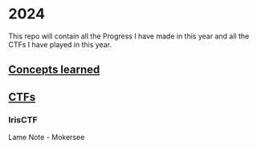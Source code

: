 # 2024

This repo will contain all the Progress I have made in this year and all the CTFs I have played in this year.

## [Concepts learned](https://github.com/Luc1f3r0001/2024/learned)

## [CTFs](https://github.com/Luc1f3r0001/2024/)
### IrisCTF
Lame Note - 
Mokersee 